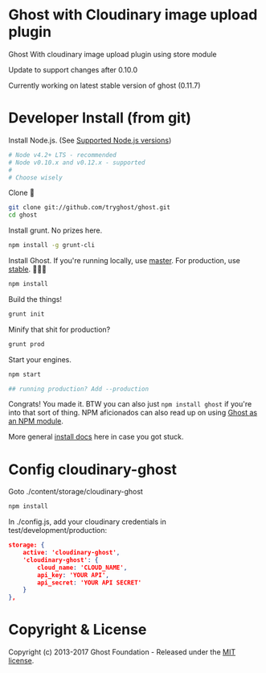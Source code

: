 # Ghost with Cloudinary image upload plugin

Ghost With cloudinary image upload plugin using store module

Update to support changes after 0.10.0

Currently working on latest stable version of ghost (0.11.7)

# Developer Install (from git)

Install Node.js. (See [Supported Node.js versions](http://support.ghost.org/supported-node-versions/))

```bash
# Node v4.2+ LTS - recommended
# Node v0.10.x and v0.12.x - supported
#
# Choose wisely
```

Clone :ghost:

```bash
git clone git://github.com/tryghost/ghost.git
cd ghost
```

Install grunt. No prizes here.

```bash
npm install -g grunt-cli
```

Install Ghost. If you're running locally, use [master](https://github.com/TryGhost/Ghost/tree/master). For production, use [stable](https://github.com/TryGhost/Ghost/tree/stable). :no_entry_sign::rocket::microscope:

```bash
npm install
```

Build the things!

```bash
grunt init
```

Minify that shit for production?

```bash
grunt prod
```

Start your engines.

```bash
npm start

## running production? Add --production
```

Congrats! You made it. BTW you can also just `npm install ghost` if you're into that sort of thing. NPM aficionados can also read up on using [Ghost as an NPM module](https://github.com/TryGhost/Ghost/wiki/Using-Ghost-as-an-npm-module).

More general [install docs](http://support.ghost.org/installation/) here in case you got stuck.

# Config cloudinary-ghost 

Goto ./content/storage/cloudinary-ghost
```bash
npm install
```

In ./config.js, add your cloudinary credentials in test/development/production:
```JSON
storage: {
    active: 'cloudinary-ghost',
    'cloudinary-ghost': {
        cloud_name: 'CLOUD_NAME',
        api_key: 'YOUR API',
        api_secret: 'YOUR API SECRET'
    }
},
```

# Copyright & License

Copyright (c) 2013-2017 Ghost Foundation - Released under the [MIT license](LICENSE).
